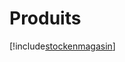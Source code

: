 # Produits

[!include[stockenmagasin](produits.stockenmagasin.autogen.md)]


























